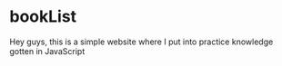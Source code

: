 # bookList
Hey guys, this is a simple website where I put into practice knowledge gotten in JavaScript